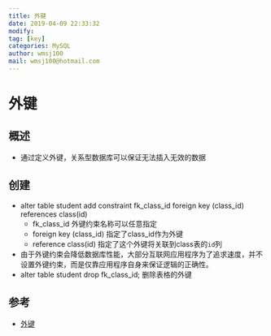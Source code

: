 ```yaml
---
title: 外键
date: 2019-04-09 22:33:32	
modify: 
tag: [key]
categories: MySQL
author: wmsj100
mail: wmsj100@hotmail.com
---
```


# 外键

## 概述
- 通过定义外键，关系型数据库可以保证无法插入无效的数据

## 创建
- alter table student add constraint fk_class_id foreign key (class_id) references class(id)
	- fk_class_id 外键约束名称可以任意指定
	- foreign key (class_id) 指定了class_id作为外键
	- reference class(id) 指定了这个外键将关联到class表的`id`列
- 由于外键约束会降低数据库性能，大部分互联网应用程序为了追求速度，并不设置外键约束，而是仅靠应用程序自身来保证逻辑的正确性。
- alter table student drop fk_class_id; 删除表格的外键


## 参考
- [外键](https://www.liaoxuefeng.com/wiki/001508284671805d39d23243d884b8b99f440bfae87b0f4000/00152781979845823af16bd78094353a46c8f601ae34937000)
